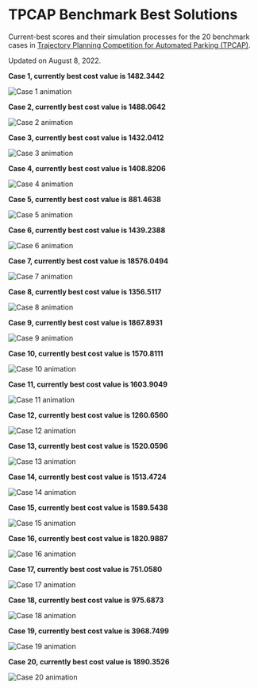 # TPCAP Benchmark Best Solutions
Current-best scores and their simulation processes for the 20 benchmark cases in [Trajectory Planning Competition for Automated Parking (TPCAP)](https://www.tpcap.net).

Updated on August 8, 2022.

**Case 1, currently best cost value is 1482.3442**

![Case 1 animation](./gifs/Cur_best_1.gif)

**Case 2, currently best cost value is 1488.0642**

![Case 2 animation](./gifs/Cur_best_2.gif)

**Case 3, currently best cost value is 1432.0412**

![Case 3 animation](./gifs/Cur_best_3.gif)

**Case 4, currently best cost value is 1408.8206**

![Case 4 animation](./gifs/Cur_best_4.gif)

**Case 5, currently best cost value is 881.4638**

![Case 5 animation](./gifs/Cur_best_5.gif)

**Case 6, currently best cost value is 1439.2388**

![Case 6 animation](./gifs/Cur_best_6.gif)

**Case 7, currently best cost value is 18576.0494**

![Case 7 animation](./gifs/Cur_best_7.gif)

**Case 8, currently best cost value is 1356.5117**

![Case 8 animation](./gifs/Cur_best_8.gif)

**Case 9, currently best cost value is 1867.8931**

![Case 9 animation](./gifs/Cur_best_9.gif)

**Case 10, currently best cost value is 1570.8111**

![Case 10 animation](./gifs/Cur_best_10.gif)

**Case 11, currently best cost value is 1603.9049**

![Case 11 animation](./gifs/Cur_best_11.gif)

**Case 12, currently best cost value is 1260.6560**

![Case 12 animation](./gifs/Cur_best_12.gif)

**Case 13, currently best cost value is 1520.0596**

![Case 13 animation](./gifs/Cur_best_13.gif)

**Case 14, currently best cost value is 1513.4724**

![Case 14 animation](./gifs/Cur_best_14.gif)

**Case 15, currently best cost value is 1589.5438**

![Case 15 animation](./gifs/Cur_best_15.gif)

**Case 16, currently best cost value is 1820.9887**

![Case 16 animation](./gifs/Cur_best_16.gif)

**Case 17, currently best cost value is 751.0580**

![Case 17 animation](./gifs/Cur_best_17.gif)

**Case 18, currently best cost value is 975.6873**

![Case 18 animation](./gifs/Cur_best_18.gif)

**Case 19, currently best cost value is 3968.7499**

![Case 19 animation](./gifs/Cur_best_19.gif)

**Case 20, currently best cost value is 1890.3526**

![Case 20 animation](./gifs/Cur_best_20.gif)
